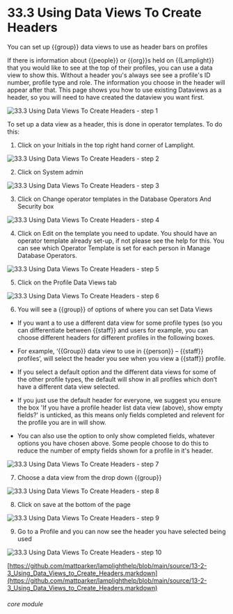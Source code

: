 # 33.3 Using Data Views To Create Headers

You can set up {{group}} data views to use as header bars on profiles

If there is information about {{people}} or {{org}}s held on {{Lamplight}} that you would like to see at the top of their profiles, you can use a data view to show this. Without a header you's always see see a profile's ID number, profile type and role. The information you choose in the header will appear after that. This page shows you how to use existing Dataviews as a header, so you will need to have created the dataview you want first.

![33.3 Using Data Views To Create Headers - step 1](33.3_Using_Data_Views_To_Create_Headers_im_1.png)

To set up a data view as a header, this is done in operator templates. To do this:
1. Click on your Initials in the top right hand corner of Lamplight.

![33.3 Using Data Views To Create Headers - step 2](33.3_Using_Data_Views_To_Create_Headers_im_2.png)

2. Click on System admin

![33.3 Using Data Views To Create Headers - step 3](33.3_Using_Data_Views_To_Create_Headers_im_3.png)

3. Click on Change operator templates in the Database Operators And Security box

![33.3 Using Data Views To Create Headers - step 4](33.3_Using_Data_Views_To_Create_Headers_im_4.png)

4. Click on Edit on the template you need to update. You should have an operator template already set-up, if not please see the help for this. You can see which Operator Template is set for each person in Manage Database Operators.

![33.3 Using Data Views To Create Headers - step 5](33.3_Using_Data_Views_To_Create_Headers_im_5.png)

5. Click on the Profile Data Views tab

![33.3 Using Data Views To Create Headers - step 6](33.3_Using_Data_Views_To_Create_Headers_im_6.png)

6. You will see a {{group}} of options of where you can set Data Views
- If you want a to use a different data view for some profile types (so you can differentiate between {{staff}} and users for example, you can choose different headers for different profiles in the following boxes.
- For example, ‘{{Group}} data view to use in {{person}} – {{staff}} profiles’, will select the header you see when you view a {{staff}} profile.
- If you select a default option and the different data views for some of the other profile types, the default will show in all profiles which don’t have a different data view selected.

- If you just use the default header for everyone, we suggest you ensure the box 'If you have a profile header list data view (above), show empty fields?' is unticked, as this means only fields completed and relevent for the profile you are in will show.
- You can also use the option to only show completed fields, whatever options you have chosen above. Some people choose to do this to reduce the number of empty fields shown for a profile in it's header.

![33.3 Using Data Views To Create Headers - step 7](33.3_Using_Data_Views_To_Create_Headers_im_7.png)

7. Choose a data view from the drop down {{group}}

![33.3 Using Data Views To Create Headers - step 8](33.3_Using_Data_Views_To_Create_Headers_im_8.png)

8. Click on save at the bottom of the page

![33.3 Using Data Views To Create Headers - step 9](33.3_Using_Data_Views_To_Create_Headers_im_9.png)

9. Go to a Profile and you can now see the header you have selected being used

![33.3 Using Data Views To Create Headers - step 10](33.3_Using_Data_Views_To_Create_Headers_im_10.png)

[https://github.com/mattparker/lamplighthelp/blob/main/source/13-2-3_Using_Data_Views_to_Create_Headers.markdown](https://github.com/mattparker/lamplighthelp/blob/main/source/13-2-3_Using_Data_Views_to_Create_Headers.markdown)


###### core module
